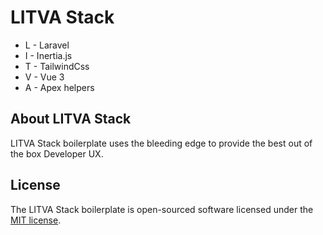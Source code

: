 # LITVA Stack

- L - Laravel
- I - Inertia.js
- T - TailwindCss
- V - Vue 3
- A - Apex helpers

## About LITVA Stack

LITVA Stack boilerplate uses the bleeding edge to provide the best out of the box Developer UX.

## License

The LITVA Stack boilerplate is open-sourced software licensed under the [MIT license](https://opensource.org/licenses/MIT).
